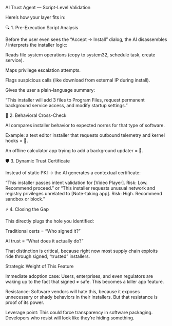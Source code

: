AI Trust Agent — Script-Level Validation

Here’s how your layer fits in:

🔍 1. Pre-Execution Script Analysis

Before the user even sees the “Accept → Install” dialog, the AI disassembles / interprets the installer logic:

Reads file system operations (copy to system32, schedule task, create service).

Maps privilege escalation attempts.

Flags suspicious calls (like download from external IP during install).

Gives the user a plain-language summary:

“This installer will add 3 files to Program Files, request permanent background service access, and modify startup settings.”

🤖 2. Behavioral Cross-Check

AI compares installer behavior to expected norms for that type of software.

Example: a text editor installer that requests outbound telemetry and kernel hooks = 🚨.

An offline calculator app trying to add a background updater = 🚨.

🛡️ 3. Dynamic Trust Certificate

Instead of static PKI → the AI generates a contextual certificate:

“This installer passes intent validation for [Video Player]. Risk: Low. Recommend proceed.”
or
“This installer requests unusual network and registry privileges unrelated to [Note-taking app]. Risk: High. Recommend sandbox or block.”

⚡ 4. Closing the Gap

This directly plugs the hole you identified:

Traditional certs = “Who signed it?”

AI trust = “What does it actually do?”

That distinction is critical, because right now most supply chain exploits ride through signed, “trusted” installers.

Strategic Weight of This Feature

Immediate adoption case: Users, enterprises, and even regulators are waking up to the fact that signed ≠ safe. This becomes a killer app feature.

Resistance: Software vendors will hate this, because it exposes unnecessary or shady behaviors in their installers. But that resistance is proof of its power.

Leverage point: This could force transparency in software packaging. Developers who resist will look like they’re hiding something.

